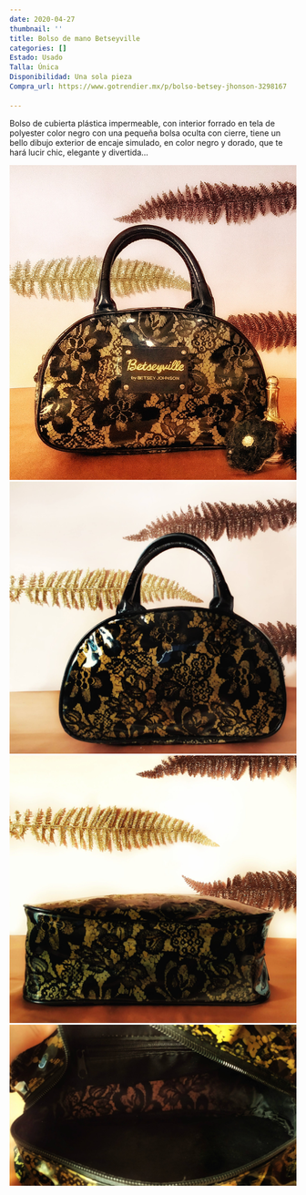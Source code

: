 ```yaml
---
date: 2020-04-27
thumbnail: ''
title: Bolso de mano Betseyville
categories: []
Estado: Usado
Talla: Única
Disponibilidad: Una sola pieza
Compra_url: https://www.gotrendier.mx/p/bolso-betsey-jhonson-3298167

---
```

Bolso de cubierta plástica impermeable, con interior forrado en tela de polyester color negro con una pequeña bolsa oculta con cierre, tiene un  bello dibujo exterior de encaje simulado, en color negro y dorado, que te hará lucir chic, elegante y divertida...

![](/uploads/IMG_20200326_163322-01.jpg)![](/uploads/IMG_20200329_154255-01.jpg)![](/uploads/IMG_20200329_154323-01.jpg)![](/uploads/IMG_20200329_155248-01.jpg)